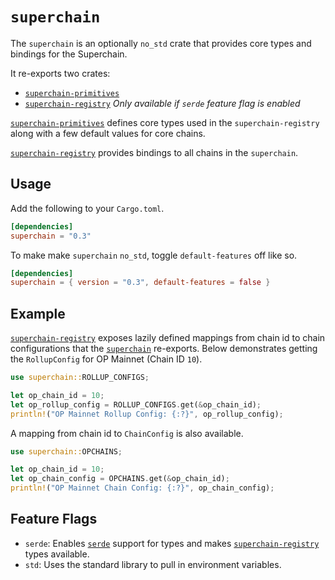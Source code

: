# `superchain`

The `superchain` is an optionally `no_std` crate that provides core types
and bindings for the Superchain.

It re-exports two crates:
- [`superchain-primitives`][scp]
- [`superchain-registry`][scr] _Only available if `serde` feature flag is enabled_

[`superchain-primitives`][scp] defines core types used in the `superchain-registry`
along with a few default values for core chains.

[`superchain-registry`][scr] provides bindings to all chains in the `superchain`.

## Usage

Add the following to your `Cargo.toml`.

```toml
[dependencies]
superchain = "0.3"
```

To make make `superchain` `no_std`, toggle `default-features` off like so.

```toml
[dependencies]
superchain = { version = "0.3", default-features = false }
```

## Example

[`superchain-registry`][scr] exposes lazily defined mappings from chain id
to chain configurations that the [`superchain`][sup] re-exports. Below
demonstrates getting the `RollupConfig` for OP Mainnet (Chain ID `10`).

```rust
use superchain::ROLLUP_CONFIGS;

let op_chain_id = 10;
let op_rollup_config = ROLLUP_CONFIGS.get(&op_chain_id);
println!("OP Mainnet Rollup Config: {:?}", op_rollup_config);
```

A mapping from chain id to `ChainConfig` is also available.

```rust
use superchain::OPCHAINS;

let op_chain_id = 10;
let op_chain_config = OPCHAINS.get(&op_chain_id);
println!("OP Mainnet Chain Config: {:?}", op_chain_config);
```

## Feature Flags

- `serde`: Enables [`serde`][s] support for types and makes [`superchain-registry`][scr] types available.
- `std`: Uses the standard library to pull in environment variables.

<!-- Hyperlinks -->

[sp]: ../superchain-primitives

[s]: https://crates.io/crates/serde
[sr]: https://github.com/anton-rs/superchain
[scr]: https://crates.io/crates/superchain-registry
[sup]: https://crates.io/crates/superchain
[scp]: https://crates.io/crates/superchain-primitives

